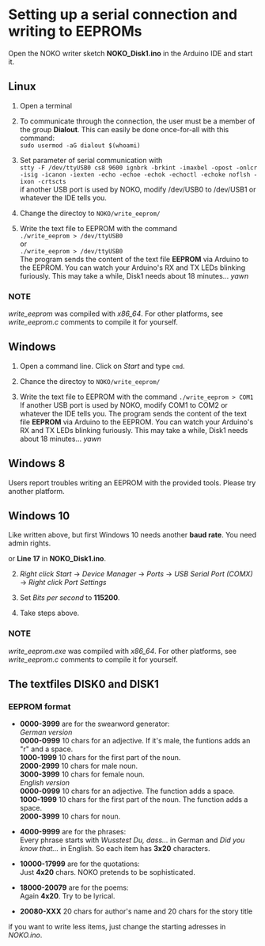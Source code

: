 # Setting up a serial connection and writing to EEPROMs

Open the NOKO writer sketch **NOKO_Disk1.ino** in the Arduino IDE and start it. 

## Linux

1. Open a terminal  

2. To communicate through the connection, the user must be a member of the group **Dialout**. This can easily be done once-for-all with this command:  
``` sudo usermod -aG dialout $(whoami) ```  

3. Set parameter of serial communication with  
``` stty -F /dev/ttyUSB0 cs8 9600 ignbrk -brkint -imaxbel -opost -onlcr -isig -icanon -iexten -echo -echoe -echok -echoctl -echoke noflsh -ixon -crtscts ```  
if another USB port is used by NOKO, modify /dev/USB0 to /dev/USB1 or whatever the IDE tells you.

4. Change the directoy to ` NOKO/write_eeprom/ `

5. Write the text file to EEPROM with the command  
``` ./write_eeprom > /dev/ttyUSB0 ```  
or  
``` ./write_eeprom > /dev/ttyUSB0 ```  
The program sends the content of the text file **EEPROM** via Arduino to the EEPROM. You can watch your Arduino's RX and TX LEDs blinking furiously. This may take a while, Disk1 needs about 18 minutes... *yawn*

### NOTE 
*write_eeprom* was compiled with *x86_64*. For other platforms, see *write_eeprom.c* comments to compile it for yourself.

## Windows

1. Open a command line. Click on *Start* and type ``` cmd ```.  

2. Chance the directoy to ` NOKO/write_eeprom/  `  

3. Write the text file to EEPROM with the command  ``` ./write_eeprom > COM1 ```  
If another USB port is used by NOKO, modify COM1 to COM2 or whatever the IDE tells you. The program sends the content of the text file **EEPROM** via Arduino to the EEPROM. You can watch your Arduino's RX and TX LEDs blinking furiously. This may take a while, Disk1 needs about 18 minutes... *yawn*

## Windows 8  

Users report troubles writing an EEPROM with the provided tools. Please try another platform.  

## Windows 10

Like written above, but first Windows 10 needs another **baud rate**. You need admin rights.  
 
or **Line 17** in **NOKO_Disk1.ino**.  
  
2. *Right click Start* -> *Device Manager* -> *Ports* -> *USB Serial Port (COMX)* -> *Right click Port Settings*  

3. Set *Bits per second* to **115200**.

4. Take steps above.  

### NOTE 
*write_eeprom.exe* was compiled with *x86_64*. For other platforms, see *write_eeprom.c* comments to compile it for yourself.

## The textfiles DISK0 and DISK1

### EEPROM format
* **0000-3999** are for the swearword generator:  
*German version*  
**0000-0999** 10 chars for an adjective. If it's male, the funtions adds an "r" and a space.  
**1000-1999** 10 chars for the first part of the noun.  
**2000-2999** 10 chars for male noun.  
**3000-3999** 10 chars for female noun.  
*English version*  
**0000-0999** 10 chars for an adjective. The function adds a space.  
**1000-1999** 10 chars for the first part of the noun. The function adds a space.  
**2000-3999** 10 chars for noun.  

* **4000-9999** are for the phrases:  
Every phrase starts with *Wusstest Du, dass...* in German and *Did you know that...* in English. So each item has **3x20** characters.

* **10000-17999** are for the quotations:    
Just **4x20** chars. NOKO pretends to be sophisticated.

* **18000-20079** are for the poems:   
Again **4x20**. Try to be lyrical.

* **20080-XXX** 20 chars for author's name and 20 chars for the story title

if you want to write less items, just change the starting adresses in *NOKO.ino*.
